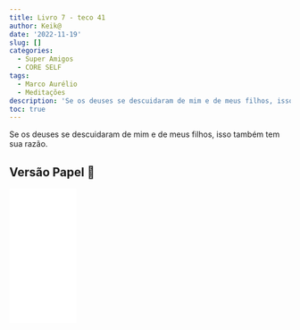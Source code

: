 ```yaml
---
title: Livro 7 - teco 41
author: Keik@
date: '2022-11-19'
slug: []
categories:
  - Super Amigos
  - CORE SELF
tags:
  - Marco Aurélio
  - Meditações
description: 'Se os deuses se descuidaram de mim e de meus filhos, isso também tem sua razão.'
toc: true
---
```


Se os deuses se descuidaram de mim e de meus filhos, isso também tem sua razão.


## Versão Papel :book:
<iframe style="width:120px;height:240px;" marginwidth="0" marginheight="0" scrolling="no" frameborder="0" src="//ws-na.amazon-adsystem.com/widgets/q?ServiceVersion=20070822&OneJS=1&Operation=GetAdHtml&MarketPlace=BR&source=ss&ref=as_ss_li_til&ad_type=product_link&tracking_id=mundodekeika-20&language=pt_BR&marketplace=amazon&region=BR&placement=B092FVY4BB&asins=B092FVY4BB&linkId=37c5ec14221f61f811029aa88b520891&show_border=true&link_opens_in_new_window=true"></iframe>